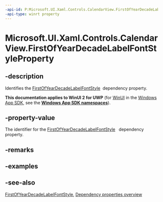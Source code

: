```yaml
---
-api-id: P:Microsoft.UI.Xaml.Controls.CalendarView.FirstOfYearDecadeLabelFontStyleProperty
-api-type: winrt property
---
```


<!-- Property syntax
public Windows.UI.Xaml.DependencyProperty FirstOfYearDecadeLabelFontStyleProperty { get; }
-->

# Microsoft.UI.Xaml.Controls.CalendarView.FirstOfYearDecadeLabelFontStyleProperty

## -description
Identifies the [FirstOfYearDecadeLabelFontStyle](calendarview_firstofyeardecadelabelfontstyle.md)  dependency property.

**This documentation applies to WinUI 2 for UWP** (for [WinUI](/windows/apps/winui/winui3/) in the [Windows App SDK](/windows/apps/windows-app-sdk/), see the **[Windows App SDK namespaces](/windows/windows-app-sdk/api/winrt/)**).

## -property-value
The identifier for the [FirstOfYearDecadeLabelFontStyle](calendarview_firstofyeardecadelabelfontstyle.md)   dependency property.

## -remarks

## -examples

## -see-also
[FirstOfYearDecadeLabelFontStyle](calendarview_firstofyeardecadelabelfontstyle.md), [Dependency properties overview](/windows/uwp/xaml-platform/dependency-properties-overview)
